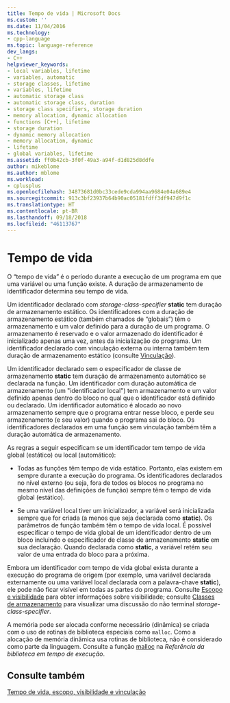 ```yaml
---
title: Tempo de vida | Microsoft Docs
ms.custom: ''
ms.date: 11/04/2016
ms.technology:
- cpp-language
ms.topic: language-reference
dev_langs:
- C++
helpviewer_keywords:
- local variables, lifetime
- variables, automatic
- storage classes, lifetime
- variables, lifetime
- automatic storage class
- automatic storage class, duration
- storage class specifiers, storage duration
- memory allocation, dynamic allocation
- functions [C++], lifetime
- storage duration
- dynamic memory allocation
- memory allocation, dynamic
- lifetime
- global variables, lifetime
ms.assetid: ff0b42cb-3f0f-49a3-a94f-d1d825d8ddfe
author: mikeblome
ms.author: mblome
ms.workload:
- cplusplus
ms.openlocfilehash: 34873681d0bc33cede9cda994aa9684e04a689e4
ms.sourcegitcommit: 913c3bf23937b64b90ac05181fdff3df947d9f1c
ms.translationtype: HT
ms.contentlocale: pt-BR
ms.lasthandoff: 09/18/2018
ms.locfileid: "46113767"
---
```

# <a name="lifetime"></a>Tempo de vida

O “tempo de vida” é o período durante a execução de um programa em que uma variável ou uma função existe. A duração de armazenamento de identificador determina seu tempo de vida.

Um identificador declarado com *storage-class-specifier* **static** tem duração de armazenamento estático. Os identificadores com a duração de armazenamento estático (também chamados de “globais”) têm o armazenamento e um valor definido para a duração de um programa. O armazenamento é reservado e o valor armazenado do identificador é inicializado apenas uma vez, antes da inicialização do programa. Um identificador declarado com vinculação externa ou interna também tem duração de armazenamento estático (consulte [Vinculação](../c-language/linkage.md)).

Um identificador declarado sem o especificador de classe de armazenamento **static** tem duração de armazenamento automático se declarada na função. Um identificador com duração automática de armazenamento (um "identificador local") tem armazenamento e um valor definido apenas dentro do bloco no qual que o identificador está definido ou declarado. Um identificador automático é alocado ao novo armazenamento sempre que o programa entrar nesse bloco, e perde seu armazenamento (e seu valor) quando o programa sai do bloco. Os identificadores declarados em uma função sem vinculação também têm a duração automática de armazenamento.

As regras a seguir especificam se um identificador tem tempo de vida global (estático) ou local (automático):

- Todas as funções têm tempo de vida estático. Portanto, elas existem em sempre durante a execução do programa. Os identificadores declarados no nível externo (ou seja, fora de todos os blocos no programa no mesmo nível das definições de função) sempre têm o tempo de vida global (estático).

- Se uma variável local tiver um inicializador, a variável será inicializada sempre que for criada (a menos que seja declarada como **static**). Os parâmetros de função também têm o tempo de vida local. É possível especificar o tempo de vida global de um identificador dentro de um bloco incluindo o especificador de classe de armazenamento **static** em sua declaração. Quando declarada como **static**, a variável retém seu valor de uma entrada do bloco para a próxima.

Embora um identificador com tempo de vida global exista durante a execução do programa de origem (por exemplo, uma variável declarada externamente ou uma variável local declarada com a palavra-chave **static**), ele pode não ficar visível em todas as partes do programa. Consulte [Escopo e visibilidade](../c-language/scope-and-visibility.md) para obter informações sobre visibilidade; consulte [Classes de armazenamento](../c-language/c-storage-classes.md) para visualizar uma discussão do não terminal *storage-class-specifier*.

A memória pode ser alocada conforme necessário (dinâmica) se criada com o uso de rotinas de biblioteca especiais como `malloc`. Como a alocação de memória dinâmica usa rotinas de biblioteca, não é considerado como parte da linguagem. Consulte a função [malloc](../c-runtime-library/reference/malloc.md) na *Referência da biblioteca em tempo de execução*.

## <a name="see-also"></a>Consulte também

[Tempo de vida, escopo, visibilidade e vinculação](../c-language/lifetime-scope-visibility-and-linkage.md)